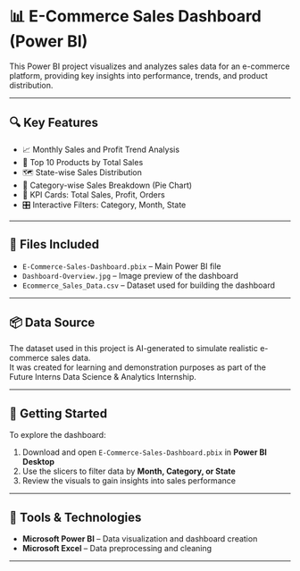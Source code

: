 # 📊 E-Commerce Sales Dashboard (Power BI)

This Power BI project visualizes and analyzes sales data for an e-commerce platform, providing key insights into performance, trends, and product distribution.

---

## 🔍 Key Features

- 📈 Monthly Sales and Profit Trend Analysis  
- 🛒 Top 10 Products by Total Sales  
- 🗺️ State-wise Sales Distribution  
- 🧁 Category-wise Sales Breakdown (Pie Chart)  
- 🔢 KPI Cards: Total Sales, Profit, Orders  
- 🎛️ Interactive Filters: Category, Month, State  

---

## 📁 Files Included

- `E-Commerce-Sales-Dashboard.pbix` – Main Power BI file  
- `Dashboard-Overview.jpg` – Image preview of the dashboard  
- `Ecommerce_Sales_Data.csv` – Dataset used for building the dashboard  

---

## 📦 Data Source

The dataset used in this project is AI-generated to simulate realistic e-commerce sales data.  
It was created for learning and demonstration purposes as part of the Future Interns Data Science & Analytics Internship.

---

## 🚀 Getting Started

To explore the dashboard:

1. Download and open `E-Commerce-Sales-Dashboard.pbix` in **Power BI Desktop**  
2. Use the slicers to filter data by **Month, Category, or State**  
3. Review the visuals to gain insights into sales performance  

---

## 🧰 Tools & Technologies

- **Microsoft Power BI** – Data visualization and dashboard creation  
- **Microsoft Excel** – Data preprocessing and cleaning  

---
